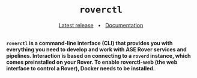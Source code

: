 <h1 align="center"><code>roverctl</code></h1>
<div align="center">
  <a href="https://github.com/VU-ASE/rover/releases/latest">Latest release</a>
  <span>&nbsp;&nbsp;•&nbsp;&nbsp;</span>
  <a href="https://ase.vu.nl/docs/framework/Software/rover/roverctl/overview">Documentation</a>
  <br />
</div>
<br/>

**`roverctl` is a command-line interface (CLI) that provides you with everything you need to develop and work with ASE Rover services and pipelines. Interaction is based on connecting to a `roverd` instance, which comes preinstalled on your Rover. To enable roverctl-web (the web interface to control a Rover), Docker needs to be installed.**

